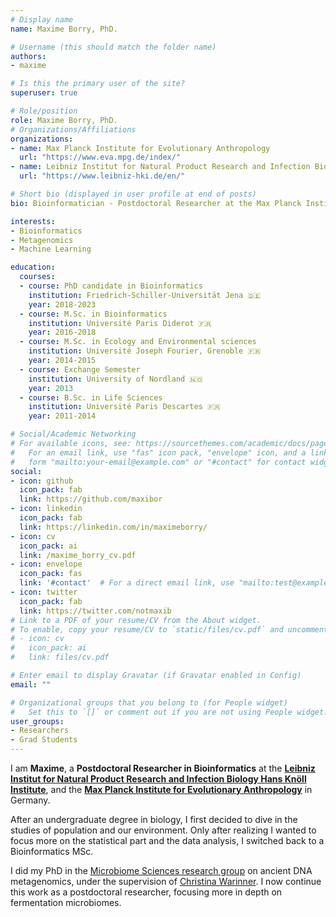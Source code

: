 ```yaml
---
# Display name
name: Maxime Borry, PhD.

# Username (this should match the folder name)
authors:
- maxime

# Is this the primary user of the site?
superuser: true

# Role/position
role: Maxime Borry, PhD.
# Organizations/Affiliations
organizations:
- name: Max Planck Institute for Evolutionary Anthropology
  url: "https://www.eva.mpg.de/index/"
- name: Leibniz Institut for Natural Product Research and Infection Biology Hans Knöll Institute
  url: "https://www.leibniz-hki.de/en/"

# Short bio (displayed in user profile at end of posts)
bio: Bioinformatician - Postdoctoral Researcher at the Max Planck Institute for Evolutionary Anthropology

interests:
- Bioinformatics
- Metagenomics
- Machine Learning

education:
  courses:
  - course: PhD candidate in Bioinformatics 
    institution: Friedrich-Schiller-Universität Jena 🇩🇪
    year: 2018-2023
  - course: M.Sc. in Bioinformatics 
    institution: Université Paris Diderot 🇫🇷
    year: 2016-2018
  - course: M.Sc. in Ecology and Environmental sciences 
    institution: Université Joseph Fourier, Grenoble 🇫🇷
    year: 2014-2015
  - course: Exchange Semester
    institution: University of Nordland 🇳🇴
    year: 2013
  - course: B.Sc. in Life Sciences
    institution: Université Paris Descartes 🇫🇷
    year: 2011-2014

# Social/Academic Networking
# For available icons, see: https://sourcethemes.com/academic/docs/page-builder/#icons
#   For an email link, use "fas" icon pack, "envelope" icon, and a link in the
#   form "mailto:your-email@example.com" or "#contact" for contact widget.
social:
- icon: github
  icon_pack: fab
  link: https://github.com/maxibor
- icon: linkedin
  icon_pack: fab
  link: https://linkedin.com/in/maximeborry/
- icon: cv
  icon_pack: ai
  link: /maxime_borry_cv.pdf
- icon: envelope
  icon_pack: fas
  link: '#contact'  # For a direct email link, use "mailto:test@example.org".
- icon: twitter
  icon_pack: fab
  link: https://twitter.com/notmaxib
# Link to a PDF of your resume/CV from the About widget.
# To enable, copy your resume/CV to `static/files/cv.pdf` and uncomment the lines below.
# - icon: cv
#   icon_pack: ai
#   link: files/cv.pdf

# Enter email to display Gravatar (if Gravatar enabled in Config)
email: ""

# Organizational groups that you belong to (for People widget)
#   Set this to `[]` or comment out if you are not using People widget.
user_groups:
- Researchers
- Grad Students
---
```


I am __Maxime__, a __Postdoctoral Researcher in Bioinformatics__ at the [__Leibniz Institut for Natural Product Research and Infection Biology Hans Knöll Institute__](https://www.leibniz-hki.de/en/), and the [__Max Planck Institute for Evolutionary Anthropology__](https://www.eva.mpg.de/index/) in Germany.

After an undergraduate degree in biology, I first decided to dive in the studies of population and our environment. Only after realizing I wanted to focus more on the statistical part and the data analysis, I switched back to a Bioinformatics MSc.

I did my PhD in the [Microbiome Sciences research group](https://www.shh.mpg.de/118825/dag_research_groups) on ancient DNA metagenomics, under the supervision of [Christina Warinner](http://christinawarinner.com). I now continue this work as a postdoctoral researcher, focusing more in depth on fermentation microbiomes.

